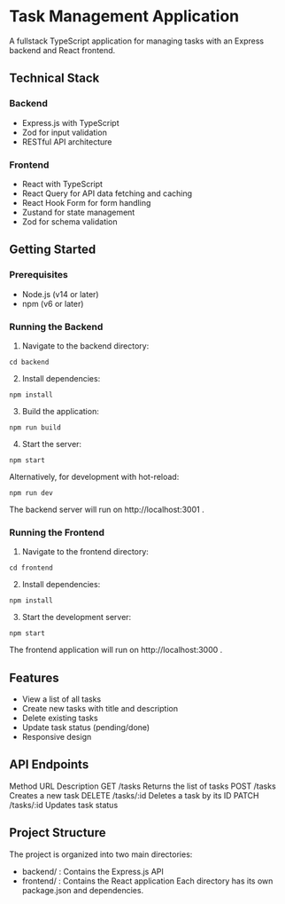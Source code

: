 # Task Management Application

A fullstack TypeScript application for managing tasks with an Express backend and React frontend.

## Technical Stack

### Backend
- Express.js with TypeScript
- Zod for input validation
- RESTful API architecture

### Frontend
- React with TypeScript
- React Query for API data fetching and caching
- React Hook Form for form handling
- Zustand for state management
- Zod for schema validation

## Getting Started

### Prerequisites
- Node.js (v14 or later)
- npm (v6 or later)

### Running the Backend
1. Navigate to the backend directory:
```
cd backend
```
2. Install dependencies:
```
npm install
```
3. Build the application:
```
npm run build
```
4. Start the server:
```
npm start
```
Alternatively, for development with hot-reload:

```
npm run dev
```
The backend server will run on http://localhost:3001 .

### Running the Frontend
1. Navigate to the frontend directory:
```
cd frontend
```
2. Install dependencies:
```
npm install
```
3. Start the development server:
```
npm start
```
The frontend application will run on http://localhost:3000 .

## Features
- View a list of all tasks
- Create new tasks with title and description
- Delete existing tasks
- Update task status (pending/done)
- Responsive design
## API Endpoints
Method URL Description GET /tasks Returns the list of tasks POST /tasks Creates a new task DELETE /tasks/:id Deletes a task by its ID PATCH /tasks/:id Updates task status

## Project Structure
The project is organized into two main directories:

- backend/ : Contains the Express.js API
- frontend/ : Contains the React application
Each directory has its own package.json and dependencies.
